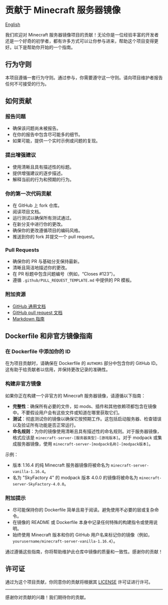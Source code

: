 # 贡献于 Minecraft 服务器镜像

[English](CONTRIBUTING.md)

我们欢迎对 Minecraft 服务器镜像项目的贡献！无论你是一位经验丰富的开发者还是一个好奇的初学者，都有许多方式可以让你参与进来，帮助这个项目变得更好。以下是帮助你开始的一个指南。

## 行为守则

本项目遵循一套行为守则。通过参与，你需要遵守这一守则。请向项目维护者报告任何不可接受的行为。

## 如何贡献

### 报告问题

- 确保该问题尚未被报告。
- 在你的报告中包含尽可能多的细节。
- 如果可能，提供一个实时示例或问题的复现。

### 提出增强建议

- 使用清晰且具有描述性的标题。
- 提供增强建议的逐步描述。
- 解释当前的行为和预期的行为。

### 你的第一次代码贡献

- 在 GitHub 上 fork 仓库。
- 阅读项目文档。
- 运行测试以确保所有测试通过。
- 在新分支中进行你的更改。
- 确保你的更改遵循项目的编码风格。
- 推送到你的 fork 并提交一个 pull request。

### Pull Requests

- 确保你的 PR 与基础分支保持最新。
- 清晰且简洁地描述你的更改。
- 在 PR 标题中包含问题编号（例如，“Closes #123”）。
- 遵循 `.github/PULL_REQUEST_TEMPLATE.md` 中提供的 PR 模板。

### 附加资源

- [GitHub 通用文档](https://help.github.com/)
- [GitHub pull request 文档](https://help.github.com/articles/about-pull-requests/)
- [Markdown 指南](https://guides.github.com/features/mastering-markdown/)

## Dockerfile 和非官方镜像指南

### 在 Dockerfile 中添加你的 ID

在为项目贡献时，请确保在 Dockerfile 的 `AUTHORS` 部分中包含你的 GitHub ID。这有助于给贡献者以信用，并保持更改记录的准确性。

### 构建非官方镜像

如果你正在构建一个非官方的 Minecraft 服务器镜像，请遵循以下指南：

- **完整性**：确保所有必要的文件，如 mods、插件和其他依赖项都包含在镜像中。不要假设用户会有这些文件或知道在哪里获取它们。
- **测试**：彻底测试你的镜像以确保它按预期工作。这包括启动服务器、检查错误以及验证所有功能是否正常运行。
- **命名规则**：为你的镜像使用清晰且具有描述性的命名规则。对于服务器镜像，格式应该是 `minecraft-server-[服务器类型]-[游戏版本]`。对于 modpack 或集成服务器镜像，使用 `minecraft-server-[modpack名称]-[modpack版本]`。

示例：
- 版本 1.16.4 的纯 Minecraft 服务器镜像将被命名为 `minecraft-server-vanilla-1.16.4`。
- 名为 "SkyFactory 4" 的 modpack 版本 4.0.0 的镜像将被命名为 `minecraft-server-SkyFactory-4.0.0`。

### 附加提示

- 尽可能保持你的 Dockerfile 简单且易于阅读。避免使用不必要的层或复杂命令。
- 在镜像的 README 或 Dockerfile 本身中记录任何特殊的构建指令或使用说明。
- 始终使用 Minecraft 版本和你的 GitHub 用户名来标记你的镜像（例如，`yourusername/minecraft-server-vanilla-1.16.4`）。

通过遵循这些指南，你将帮助维护此仓库中镜像的质量和一致性。感谢你的贡献！

## 许可证

通过为这个项目贡献，你同意你的贡献将根据其 [LICENSE](LICENSE) 许可证进行许可。

---

感谢你对贡献的兴趣！我们期待你的贡献。